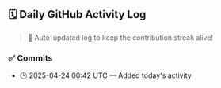 ## 🗓️ Daily GitHub Activity Log

> 🤖 Auto-updated log to keep the contribution streak alive!

### ✅ Commits

- 🕒 2025-04-24 00:42 UTC — Added today's activity

